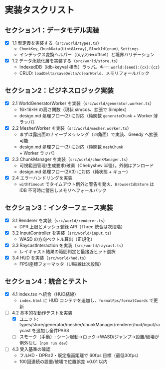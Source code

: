 # 実装タスクリスト

## セクション1：データモデル実装
- [x] 1.1 型定義を実装する（`src/world/types.ts`）
  - `ChunkKey`, `ChunkData(Uint8Array)`, `BlockId(enum)`, `Settings`
  - インデックス変換ヘルパー（(x,y,z)⇔offset）と境界バリデーション
- [x] 1.2 データ永続化層を実装する（`src/world/store.ts`）
  - IndexedDB（idb-keyval 相当）ラッパ。キー: `world:{seed}:{cx}:{cz}`
  - CRUD: `loadDelta/saveDelta/clearWorld`、メモリフォールバック

## セクション2：ビジネスロジック実装
- [x] 2.1 WorldGeneratorWorker を実装（`src/world/generator.worker.ts`）
  - 16×16×H の高さ関数（現状 sin/cos、拡張で Simplex）
  - design.md 処理フロー(2) に対応（純関数 `generateChunk` + Worker 薄ラッパ）
- [x] 2.2 MesherWorker を実装（`src/world/mesher.worker.ts`）
  - まずは露出面のナイーブメッシング（四角面）で実装、Greedy へ拡張可能
  - design.md 処理フロー(3) に対応（純関数 `meshChunk` + Worker ラッパ）
- [x] 2.3 ChunkManager を実装（`src/world/chunkManager.ts`）
  - 可視範囲管理/生成要求/破棄（Chebyshev 半径）。外側はアンロード
  - design.md 処理フロー(2)(3) に対応（純状態 + キュー）
- [x] 2.4 エラーハンドリングを実装
  - `withTimeout` でタイムアウト例外と警告を発火、`BrowserIdbStore` は IDB 不可時に警告しメモリへフォールバック

## セクション3：インターフェース実装
- [x] 3.1 Renderer を実装（`src/world/renderer.ts`）
  - DPR 上限とメッシュ登録 API（Three 統合は次段階）
- [x] 3.2 InputController を実装（`src/world/input.ts`）
  - WASD の方向ベクトル算出（正規化）
- [x] 3.3 RaycastInteraction を実装（`src/world/raycast.ts`）
  - レイキャスト結果の範囲判定と最接近ヒット選択
- [x] 3.4 HUD を実装（`src/world/hud.ts`）
  - FPS/座標フォーマッタ（UI結線は次段階）

## セクション4：統合とテスト
- [x] 4.1 index.tsx へ統合（HUD結線）
  - `index.html` に HUD コンテナを追加し、`formatFps/formatCoords` で更新
- [ ] 4.2 基本的な動作テストを実装
  - [x] ユニット: types/store/generator/mesher/chunkManager/renderer/hud/input/raycast を追加し全件PASS
  - [ ] スモーク（手動）: シーン起動→ロック→WASD/ジャンプ→設置/破壊が例外なし（`npm run dev`）
- [ ] 4.3 受入基準の確認
  - フルHD・DPR≤2・既定描画距離で 60fps 目標（最低30fps）
  - 100回連続の設置/破壊で位置誤差 ±0.01 以内

